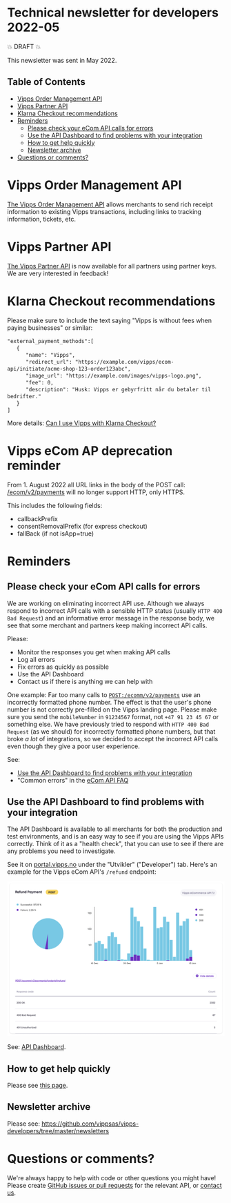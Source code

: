 # Technical newsletter for developers 2022-05

💥 DRAFT 💥

This newsletter was sent in May 2022.

## Table of Contents

* [Vipps Order Management API](#vipps-order-management-api)
* [Vipps Partner API](#vipps-partner-api)
* [Klarna Checkout recommendations](#klarna-checkout-recommendations)
* [Reminders](#reminders)
  * [Please check your eCom API calls for errors](#please-check-your-ecom-api-calls-for-errors)
  * [Use the API Dashboard to find problems with your integration](#use-the-api-dashboard-to-find-problems-with-your-integration)
  * [How to get help quickly](#how-to-get-help-quickly)
  * [Newsletter archive](#newsletter-archive)
* [Questions or comments?](#questions-or-comments)

# Vipps Order Management API

[The Vipps Order Management API](https://github.com/vippsas/vipps-order-management-api)
allows merchants to send rich receipt information to existing Vipps transactions,
including links to tracking information, tickets, etc.

# Vipps Partner API

[The Vipps Partner API](https://github.com/vippsas/vipps-partner-api)
is now available for all partners using partner keys.
We are very interested in feedback!

# Klarna Checkout recommendations

Please make sure to include the text saying
"Vipps is without fees when paying businesses"
or similar:

```
"external_payment_methods":[
   {
      "name": "Vipps",
      "redirect_url": "https://example.com/vipps/ecom-api/initiate/acme-shop-123-order123abc",
      "image_url": "https://example.com/images/vipps-logo.png",
      "fee": 0,
      "description": "Husk: Vipps er gebyrfritt når du betaler til bedrifter."
   }
]
```

More details:
[Can I use Vipps with Klarna Checkout?](https://github.com/vippsas/vipps-ecom-api/blob/master/vipps-ecom-api-faq.md#can-i-use-vipps-with-klarna-checkout)

# Vipps eCom AP deprecation reminder

From 1. August 2022 all URL links in the body of the POST call: [/ecom/v2/payments](https://vippsas.github.io/vipps-ecom-api/#/Vipps%20eCom%20API/initiatePaymentV3UsingPOST)
will no longer support HTTP, only HTTPS.

This includes the following fields:
 - callbackPrefix
 - consentRemovalPrefix (for express checkout)
 - fallBack (if not isApp=true)


# Reminders

## Please check your eCom API calls for errors

We are working on eliminating incorrect API use. Although we always respond to
incorrect API calls with a sensible HTTP status (usually `HTTP 400 Bad Request`)
and an informative error message in the response body, we see that some merchant
and partners keep making incorrect API calls.

Please:
- Monitor the responses you get when making API calls
- Log all errors
- Fix errors as quickly as possible
- Use the API Dashboard
- Contact us if there is anything we can help with

One example: Far too many calls to
[`POST:/ecomm/v2/payments`](https://vippsas.github.io/vipps-ecom-api/#/Vipps_eCom_API/initiatePaymentV3UsingPOST)
use an incorrectly formatted phone number.
The effect is that the user's phone number is not correctly pre-filled on
the Vipps landing page.
Please make sure you send the `mobileNumber` in `91234567` format, not
`+47 91 23 45 67` or something else.
We have previously tried to respond with `HTTP 400 Bad Request` (as we should)
for incorrectly formatted phone numbers, but that broke _a lot_  of integrations,
so we decided to accept the incorrect API calls even though they give a poor
user experience.

See:
* [Use the API Dashboard to find problems with your integration](#use-the-api-dashboard-to-find-problems-with-your-integration)
* "Common errors" in the
  [eCom API FAQ](https://github.com/vippsas/vipps-ecom-api/blob/master/vipps-ecom-api-faq.md)

## Use the API Dashboard to find problems with your integration

The API Dashboard is available to all merchants for both the production and test environments,
and is an easy way to see if you are using the Vipps APIs correctly.
Think of it as a "health check", that you can use to see if there are any
problems you need to investigate.

See it on
[portal.vipps.no](https://portal.vipps.no)
under the "Utvikler" ("Developer") tab.
Here's an example for the Vipps eCom API's `/refund` endpoint:

![API Dashboard example](images/2021-02-api-dashboard-example.png)

See:
[API Dashboard](https://github.com/vippsas/vipps-developers#api-dashboard).

## How to get help quickly

Please see
[this page](https://github.com/vippsas/vipps-developers/blob/master/contact.md).

## Newsletter archive

Please see: https://github.com/vippsas/vipps-developers/tree/master/newsletters

# Questions or comments?

We're always happy to help with code or other questions you might have!
Please create [GitHub issues or pull requests](https://github.com/vippsas)
for the relevant API,
or [contact us](https://github.com/vippsas/vipps-developers/blob/master/contact.md).
